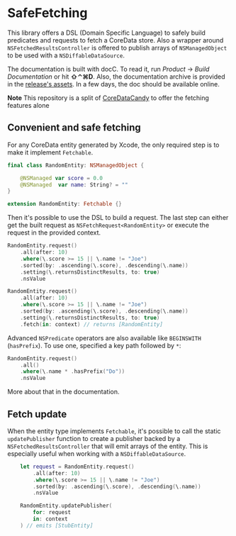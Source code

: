 # SafeFetching

This library offers a DSL (Domain Specific Language) to safely build predicates and requests to fetch a CoreData store. Also a wrapper around `NSFetchedResultsController` is offered to publish arrays of `NSManagedObject` to be used with a `NSDiffableDataSource`.

The documentation is built with docC. To read it, run *Product* → *Build Documentation* or hit **⇧⌃⌘D**. Also, the documentation archive is provided in the [release's assets](https://github.com/ABridoux/SafeFetching/releases). In a few days, the doc should be available online.

**Note**
This repository is a split of [CoreDataCandy](https://github.com/ABridoux/core-data-candy) to offer the fetching features alone

## Convenient and safe fetching

For any CoreData entity generated by Xcode, the only required step is to make it implement `Fetchable`.

```swift
final class RandomEntity: NSManagedObject {

    @NSManaged var score = 0.0
    @NSManaged  var name: String? = ""
}
```

```swift
extension RandomEntity: Fetchable {}
```

Then it's possible to use the DSL to build a request. The last step can either get the built request as `NSFetchRequest<RandomEntity>` or execute the request in the provided context.

```swift
RandomEntity.request()
    .all(after: 10)
    .where(\.score >= 15 || \.name != "Joe")
    .sorted(by: .ascending(\.score), .descending(\.name))
    .setting(\.returnsDistinctResults, to: true)
    .nsValue
```

```swift
RandomEntity.request()
    .all(after: 10)
    .where(\.score >= 15 || \.name != "Joe")
    .sorted(by: .ascending(\.score), .descending(\.name))
    .setting(\.returnsDistinctResults, to: true)
    .fetch(in: context) // returns [RandomEntity]
```

Advanced `NSPredicate` operators are also available like `BEGINSWITH` (`hasPrefix`). To use one, specified a key path followed by `*`:

```swift
RandomEntity.request()
    .all()
    .where(\.name * .hasPrefix("Do"))
    .nsValue
```

More about that in the documentation.

## Fetch update

When the entity type implements `Fetchable`, it's possible to call the static `updatePublisher` function to create a publisher backed by a `NSFetchedResultsController` that will emit arrays of the entity. This is especially useful when working with a `NSDiffableDataSource`.

```swift
    let request = RandomEntity.request()
        .all(after: 10)
        .where(\.score >= 15 || \.name != "Joe")
        .sorted(by: .ascending(\.score), .descending(\.name))
        .nsValue

    RandomEntity.updatePublisher(
        for: request
        in: context
    ) // emits [StubEntity]
```
